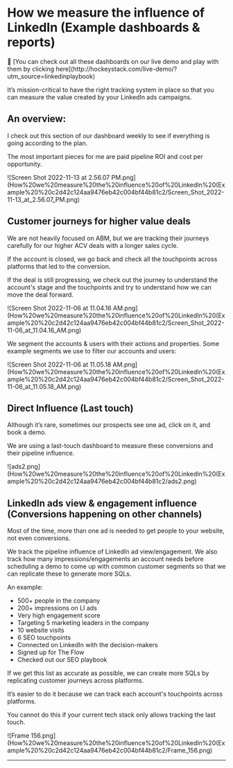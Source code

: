 # How we measure the influence of LinkedIn (Example dashboards & reports)

<aside>
🏒 [You can check out all these dashboards on our live demo and play with them by clicking here](http://hockeystack.com/live-demo/?utm_source=linkedinplaybook)

</aside>

It’s mission-critical to have the right tracking system in place so that you can measure the value created by your LinkedIn ads campaigns. 

## An overview:

I check out this section of our dashboard weekly to see if everything is going according to the plan.

The most important pieces for me are paid pipeline ROI and cost per opportunity. 

![Screen Shot 2022-11-13 at 2.56.07 PM.png](How%20we%20measure%20the%20influence%20of%20LinkedIn%20(Example%20%20c2d42c124aa9476eb42c004bf44b81c2/Screen_Shot_2022-11-13_at_2.56.07_PM.png)

## Customer journeys for higher value deals

We are not heavily focused on ABM, but we are tracking their journeys carefully for our higher ACV deals with a longer sales cycle. 

If the account is closed, we go back and check all the touchpoints across platforms that led to the conversion.

If the deal is still progressing, we check out the journey to understand the account's stage and the touchpoints and try to understand how we can move the deal forward. 

![Screen Shot 2022-11-06 at 11.04.16 AM.png](How%20we%20measure%20the%20influence%20of%20LinkedIn%20(Example%20%20c2d42c124aa9476eb42c004bf44b81c2/Screen_Shot_2022-11-06_at_11.04.16_AM.png)

We segment the accounts & users with their actions and properties. Some example segments we use to filter our accounts and users:

![Screen Shot 2022-11-06 at 11.05.18 AM.png](How%20we%20measure%20the%20influence%20of%20LinkedIn%20(Example%20%20c2d42c124aa9476eb42c004bf44b81c2/Screen_Shot_2022-11-06_at_11.05.18_AM.png)

## Direct Influence (Last touch)

Although it’s rare, sometimes our prospects see one ad, click on it, and book a demo. 

We are using a last-touch dashboard to measure these conversions and their pipeline influence.  

![ads2.png](How%20we%20measure%20the%20influence%20of%20LinkedIn%20(Example%20%20c2d42c124aa9476eb42c004bf44b81c2/ads2.png)

## LinkedIn ads view & engagement influence (Conversions happening on other channels)

Most of the time, more than one ad is needed to get people to your website, not even conversions.

We track the pipeline influence of LinkedIn ad view/engagement. We also track how many impressions/engagements an account needs before scheduling a demo to come up with common customer segments so that we can replicate these to generate more SQLs.

An example:

- 500+ people in the company
- 200+ impressions on LI ads
- Very high engagement score
- Targeting 5 marketing leaders in the company
- 10 website visits
- 6 SEO touchpoints
- Connected on LinkedIn with the decision-makers
- Signed up for The Flow
- Checked out our SEO playbook

If we get this list as accurate as possible, we can create more SQLs by replicating customer journeys across platforms.

It’s easier to do it because we can track each account's touchpoints across platforms.  

You cannot do this if your current tech stack only allows tracking the last touch. 

![Frame 156.png](How%20we%20measure%20the%20influence%20of%20LinkedIn%20(Example%20%20c2d42c124aa9476eb42c004bf44b81c2/Frame_156.png)

---